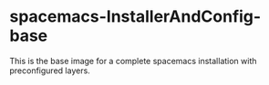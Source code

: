 # spacemacs-InstallerAndConfig-base
This is the base image for a complete spacemacs installation with preconfigured layers.
